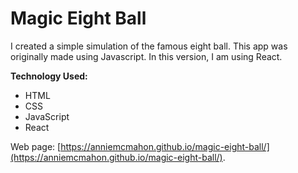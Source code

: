# Magic Eight Ball
I created a simple simulation of the famous eight ball. This app was originally made using Javascript. In this version, I am using React.

**Technology Used:**
* HTML
* CSS
* JavaScript
* React

Web page: [https://anniemcmahon.github.io/magic-eight-ball/](https://anniemcmahon.github.io/magic-eight-ball/).